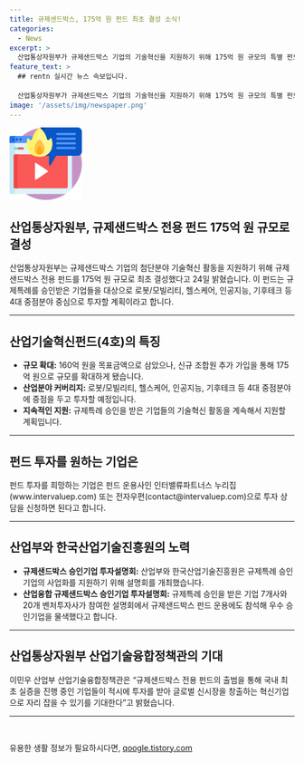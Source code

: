 ```yaml
---
title: 규제샌드박스, 175억 원 펀드 최초 결성 소식!
categories:
  - News
excerpt: >
  산업통상자원부가 규제샌드박스 기업의 기술혁신을 지원하기 위해 175억 원 규모의 특별 펀드를 결성했다. 이 펀드는 로봇/모빌리티, 헬스케어, 인공지능, 기후테크 등 4대 중점 분야에 초점을 맞추고 있으며, 규제특례를 승인받은 기업들을 대상으로 한다. 희망하는 기업은 인터밸류파트너스 누리집(www.intervaluep.com)을 통해 투자 상담을 신청할 수 있다. 또한 산업부와 한국산업기술진흥원은 규제특례 승인기업 투자설명회를 개최하여 규제샌드박스 펀드 운용을 위해 우수 기업을 모색하고 있다.
feature_text: >
  ## rentn 실시간 뉴스 속보입니다.

  산업통상자원부가 규제샌드박스 기업의 기술혁신을 지원하기 위해 175억 원 규모의 특별 펀드를 결성했다. 이 펀드는 로봇/모빌리티, 헬스케어, 인공지능, 기후테크 등 4대 중점 분야에 초점을 맞추고 있으며, 규제특례를 승인받은 기업들을 대상으로 한다. 희망하는 기업은 인터밸류파트너스 누리집(www.intervaluep.com)을 통해 투자 상담을 신청할 수 있다. 또한 산업부와 한국산업기술진흥원은 규제특례 승인기업 투자설명회를 개최하여 규제샌드박스 펀드 운용을 위해 우수 기업을 모색하고 있다.
image: '/assets/img/newspaper.png'
---
```


<p><img src="/assets/img/news.png" alt="rentncar 속보" /></p>

<h2>산업통상자원부, 규제샌드박스 전용 펀드 175억 원 규모로 결성</h2>

<p data-ke-size="size16">산업통상자원부는 규제샌드박스 기업의 첨단분야 기술혁신 활동을 지원하기 위해 규제샌드박스 전용 펀드를 175억 원 규모로 최초 결성했다고 24일 밝혔습니다. 이 펀드는 규제특례를 승인받은 기업들을 대상으로 로봇/모빌리티, 헬스케어, 인공지능, 기후테크 등 4대 중점분야 중심으로 투자할 계획이라고 합니다.</p>

<hr>

<h2 data-ke-size="size26">산업기술혁신펀드(4호)의 특징</h2>

<ul>
  <li><b>규모 확대:</b> 160억 원을 목표금액으로 삼았으나, 신규 조합원 추가 가입을 통해 175억 원으로 규모를 확대하게 됐습니다.</li>
  <li><b>산업분야 커버리지:</b> 로봇/모빌리티, 헬스케어, 인공지능, 기후테크 등 4대 중점분야에 중점을 두고 투자할 예정입니다.</li>
  <li><b>지속적인 지원:</b> 규제특례 승인을 받은 기업들의 기술혁신 활동을 계속해서 지원할 계획입니다.</li>
</ul>

<hr>

<h2 data-ke-size="size26">펀드 투자를 원하는 기업은</h2>

<p data-ke-size="size16">펀드 투자를 희망하는 기업은 펀드 운용사인 인터밸류파트너스 누리집(www.intervaluep.com) 또는 전자우편(contact@intervaluep.com)으로 투자 상담을 신청하면 된다고 합니다.</p>

<hr>

<h2 data-ke-size="size26">산업부와 한국산업기술진흥원의 노력</h2>

<ul>
  <li><b>규제샌드박스 승인기업 투자설명회:</b> 산업부와 한국산업기술진흥원은 규제특례 승인기업의 사업화를 지원하기 위해 설명회를 개최했습니다.</li>
  <li><b>산업융합 규제샌드박스 승인기업 투자설명회:</b> 규제특례 승인을 받은 기업 7개사와 20개 벤처투자사가 참여한 설명회에서 규제샌드박스 펀드 운용에도 참석해 우수 승인기업을 물색했다고 합니다.</li>
</ul>

<hr>

<h2 data-ke-size="size26">산업통상자원부 산업기술융합정책관의 기대</h2>

<p data-ke-size="size16">이민우 산업부 산업기술융합정책관은 “규제샌드박스 전용 펀드의 출범을 통해 국내 최초 실증을 진행 중인 기업들이 적시에 투자를 받아 글로벌 신시장을 창출하는 혁신기업으로 자리 잡을 수 있기를 기대한다”고 밝혔습니다.</p>

<hr>

<p data-ke-size="size16">&nbsp;</p>
유용한 생활 정보가 필요하시다면, <a href="https://qoogle.tistory.com" rel="dofollow">qoogle.tistory.com</a>


